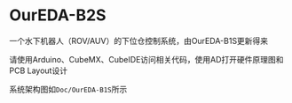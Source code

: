 # OurEDA-B2S

一个水下机器人（ROV/AUV）的下位仓控制系统，由OurEDA-B1S更新得来

请使用Arduino、CubeMX、CubeIDE访问相关代码，使用AD打开硬件原理图和PCB Layout设计

系统架构图如`Doc/OurEDA-B1S`所示

